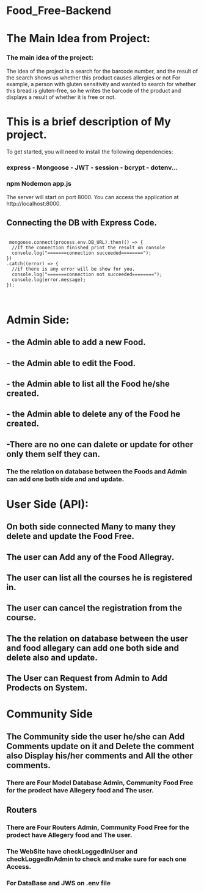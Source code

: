 # Food_Free-Backend
# The Main Idea from Project:
### The main idea of the project:
The idea of the project is a search for the barcode number, and the result of the search shows us whether this product causes allergies or not
For example, a person with gluten sensitivity and wanted to search for whether this bread is gluten-free, so he writes the barcode of the product and displays a result of whether it is free or not.


# This is a brief description of My project.

To get started, you will need to install the following dependencies:
### express - Mongoose - JWT - session - bcrypt - dotenv...

### npm Nodemon app.js

The server will start on port 8000. You can access the application at http://localhost:8000.


## Connecting the DB with Express Code.
<code>
 mongoose.connect(process.env.DB_URL).then(() => { 
  //If the connection finished print the result on console
  console.log("=======connection succeeded========");
}) 
.catch((error) => {  
  //if there is any error will be show for you.
  console.log("=======connection not succeeded========");
  console.log(error.message);
});   
 
 </code>
 
 

# Admin Side:
## - the Admin  able to add a new Food.
## - the Admin  able to edit the Food.
## - the Admin  able to list all the Food he/she created.
## - the Admin  able to delete any of the Food he created.
## -There are no one can dalete or update for other only them self they can.
### The the relation on database between the Foods and Admin can add one both side and and update.

# User Side (API):
## On both side connected Many to many they delete and update the Food Free.
## The user can Add any of the Food Allegray. 
## The user can list all the courses he is registered in.
## The user can cancel the registration from the course.
## The the relation on database between the user and food allegary can add one both side and delete also and update.
## The User can Request from Admin to Add Prodects on System.

# Community Side
## The Community side the user he/she can Add Comments update on it and Delete the comment also Display his/her comments and All the other comments.

### There are Four Model Database Admin, Community Food Free for the prodect have Allegery food and The user.
## Routers
### There are Four Routers Admin, Community Food Free for the prodect have Allegery food and The user.

### The WebSite have checkLoggedInUser and checkLoggedInAdmin to check and make sure for each one Access. 

### For DataBase and JWS on .env file





